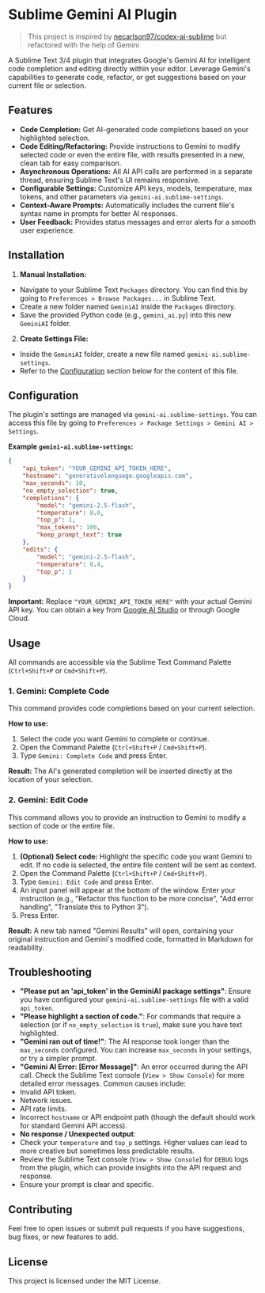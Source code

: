 # Sublime Gemini AI Plugin

> This project is inspired by [necarlson97/codex-ai-sublime](https://github.com/necarlson97/codex-ai-sublime) but refactored with the help of Gemini

A Sublime Text 3/4 plugin that integrates Google's Gemini AI for intelligent code completion and editing directly within your editor. Leverage Gemini's capabilities to generate code, refactor, or get suggestions based on your current file or selection.

## Features

- **Code Completion:** Get AI-generated code completions based on your highlighted selection.
- **Code Editing/Refactoring:** Provide instructions to Gemini to modify selected code or even the entire file, with results presented in a new, clean tab for easy comparison.
- **Asynchronous Operations:** All AI API calls are performed in a separate thread, ensuring Sublime Text's UI remains responsive.
- **Configurable Settings:** Customize API keys, models, temperature, max tokens, and other parameters via `gemini-ai.sublime-settings`.
- **Context-Aware Prompts:** Automatically includes the current file's syntax name in prompts for better AI responses.
- **User Feedback:** Provides status messages and error alerts for a smooth user experience.

## Installation

1. **Manual Installation:**

- Navigate to your Sublime Text `Packages` directory. You can find this by going to `Preferences > Browse Packages...` in Sublime Text.
- Create a new folder named `GeminiAI` inside the `Packages` directory.
- Save the provided Python code (e.g., `gemini_ai.py`) into this new `GeminiAI` folder.

2. **Create Settings File:**

- Inside the `GeminiAI` folder, create a new file named `gemini-ai.sublime-settings`.
- Refer to the [Configuration](#configuration) section below for the content of this file.

## Configuration

The plugin's settings are managed via `gemini-ai.sublime-settings`. You can access this file by going to `Preferences > Package Settings > Gemini AI > Settings`.

**Example `gemini-ai.sublime-settings`:**

```json
{
    "api_token": "YOUR_GEMINI_API_TOKEN_HERE",
    "hostname": "generativelanguage.googleapis.com",
    "max_seconds": 10,
    "no_empty_selection": true,
    "completions": {
        "model": "gemini-2.5-flash",
        "temperature": 0.0,
        "top_p": 1,
        "max_tokens": 100,
        "keep_prompt_text": true
    },
    "edits": {
        "model": "gemini-2.5-flash",
        "temperature": 0.4,
        "top_p": 1
    }
}
```

**Important:** Replace `"YOUR_GEMINI_API_TOKEN_HERE"` with your actual Gemini API key. You can obtain a key from [Google AI Studio](https://aistudio.google.com/app/apikey) or through Google Cloud.

## Usage

All commands are accessible via the Sublime Text Command Palette (`Ctrl+Shift+P` or `Cmd+Shift+P`).

### 1. Gemini: Complete Code

This command provides code completions based on your current selection.

**How to use:**

1. Select the code you want Gemini to complete or continue.
1. Open the Command Palette (`Ctrl+Shift+P` / `Cmd+Shift+P`).
1. Type `Gemini: Complete Code` and press Enter.

**Result:** The AI's generated completion will be inserted directly at the location of your selection.

### 2. Gemini: Edit Code

This command allows you to provide an instruction to Gemini to modify a section of code or the entire file.

**How to use:**

1. **(Optional) Select code:** Highlight the specific code you want Gemini to edit. If no code is selected, the entire file content will be sent as context.
1. Open the Command Palette (`Ctrl+Shift+P` / `Cmd+Shift+P`).
1. Type `Gemini: Edit Code` and press Enter.
1. An input panel will appear at the bottom of the window. Enter your instruction (e.g., "Refactor this function to be more concise", "Add error handling", "Translate this to Python 3").
1. Press Enter.

**Result:** A new tab named "Gemini Results" will open, containing your original instruction and Gemini's modified code, formatted in Markdown for readability.

## Troubleshooting

- **"Please put an 'api_token' in the GeminiAI package settings"**: Ensure you have configured your `gemini-ai.sublime-settings` file with a valid `api_token`.
- **"Please highlight a section of code."**: For commands that require a selection (or if `no_empty_selection` is `true`), make sure you have text highlighted.
- **"Gemini ran out of time!"**: The AI response took longer than the `max_seconds` configured. You can increase `max_seconds` in your settings, or try a simpler prompt.
- **"Gemini AI Error: [Error Message]"**: An error occurred during the API call. Check the Sublime Text console (`View > Show Console`) for more detailed error messages. Common causes include:
- Invalid API token.
- Network issues.
- API rate limits.
- Incorrect `hostname` or API endpoint path (though the default should work for standard Gemini API access).
- **No response / Unexpected output**:
- Check your `temperature` and `top_p` settings. Higher values can lead to more creative but sometimes less predictable results.
- Review the Sublime Text console (`View > Show Console`) for `DEBUG` logs from the plugin, which can provide insights into the API request and response.
- Ensure your prompt is clear and specific.

## Contributing

Feel free to open issues or submit pull requests if you have suggestions, bug fixes, or new features to add.

## License

This project is licensed under the MIT License.
